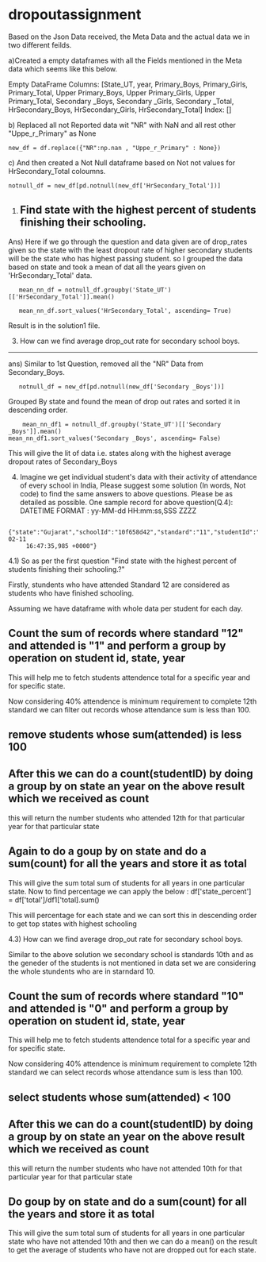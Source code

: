 # dropoutassignment
Based on the Json Data received, the Meta Data and the actual data we in two different feilds. 

a)Created a empty dataframes with all the Fields mentioned in the Meta data which seems like this below.

Empty DataFrame
  Columns: [State_UT,  year, Primary_Boys, Primary_Girls, Primary_Total, Upper Primary_Boys, Upper Primary_Girls, Upper Primary_Total,   Secondary _Boys, Secondary _Girls, Secondary _Total, HrSecondary_Boys, HrSecondary_Girls, HrSecondary_Total]
Index: []

b) Replaced all not Reported data wit "NR" with NaN and all rest other "Uppe_r_Primary" as None
   
    new_df = df.replace({"NR":np.nan , "Uppe_r_Primary" : None})

c) And then created a Not Null dataframe based on Not not values for HrSecondary_Total coloumns.

    notnull_df = new_df[pd.notnull(new_df['HrSecondary_Total'])]

1) Find state with the highest percent of students finishing their schooling.
    -------------------------------------------------------------------------------------------
Ans) Here if we go through the question and data given are of drop_rates given so the state with the least dropout rate of higher
     secondary students will be the state who has highest passing student. so I grouped the data based on state and  took a mean of 
     dat all the years given on 'HrSecondary_Total' data.
     
       mean_nn_df = notnull_df.groupby('State_UT')[['HrSecondary_Total']].mean()

       mean_nn_df.sort_values('HrSecondary_Total', ascending= True)

   Result is in the solution1 file.
   
 3. How can we find average drop_out rate for secondary school boys.
 -------------------------------------------------------------------------------------------------
 
ans)  Similar to 1st Question, removed all the "NR" Data from Secondary_Boys.
       
       notnull_df = new_df[pd.notnull(new_df['Secondary _Boys'])]
       
   Grouped By state and found the mean of drop out rates and sorted it in descending order.
       
        mean_nn_df1 = notnull_df.groupby('State_UT')[['Secondary _Boys']].mean()
	mean_nn_df1.sort_values('Secondary _Boys', ascending= False)
   This will give the lit of data i.e. states along with the highest average dropout rates of Secondary_Boys
   
   
   4. Imagine we get individual student's data with their activity of attendance of every school in India, Please suggest some solution       (In words, Not code) to find the same answers to above questions. Please be as detailed as possible. 
      One sample record for above question(Q.4): DATETIME FORMAT : yy-MM-dd HH:mm:ss,SSS ZZZZ 
         
	 {"state":"Gujarat","schoolId":"10f658d42","standard":"11","studentId":"37e6893a7978c","Attended":"1","timestamp":"11-02-11 
         16:47:35,985 +0000"}   
	
  4.1) So as per the first question "Find state with the highest percent of students finishing their schooling.?"
   
   Firstly, stundents who have attended Standard 12 are considered as students who have finished schooling.
   
   Assuming we have dataframe with whole data per student for each day.
   
   Count the sum of records where standard "12" and attended is "1" and perform a group by operation on student id, state, year 
   -----------------------------------------------------------------------------------------------------------------
   This will help me to fetch students attendence total for a specific year and for specific state.
   
   Now considering 40% attendence is minimum requirement to complete 12th standard we can filter out records whose attendance sum 
    is less than 100.
    
  remove students whose sum(attended) is less 100
  ------------------------------------------------------
  
  After this we can do a count(studentID) by doing a group by on state an year on the above result which we received as count
  ---------------------------------------------------------------------------------------------------------------
  
  this will return the number students who attended 12th for that particular year for that particular state
  
  Again to do a goup by on state and do a sum(count) for all the years and store it as total
  -------------------------------------------------------------------------------------------
  
 This will give the sum total sum of students for all years in one particular state.
  Now to find percentage we can apply the below :
  df['state_percent'] = df['total']/df1['total].sum()
  
  This will percentage for each state and we can sort this in descending order to get top states with highest schooling
   
	
  4.3) How can we find average drop_out rate for secondary school boys.
  
  Similar to the above solution we secondary school is standards 10th and as the geneder of the students is not mentioned 
  in data set we are considering the whole stundents who are in starndard 10.
  
   Count the sum of records where standard "10" and attended is "0" and perform a group by operation on student id, state, year 
   --------------------------------------------------------------------------------------------------------------------------------
   
   This will help me to fetch students attendence total for a specific year and for specific state.
  
   Now considering 40% attendence is minimum requirement to complete 12th standard we can select records whose attendance sum 
    is less than 100.
    
   select students whose sum(attended) < 100
   ---------------------------------------------------------------------------
   
   After this we can do a count(studentID) by doing a group by on state an year on the above result which we received as count
  ---------------------------------------------------------------------------------------------------------------
  
   this will return the number students who have not attended 10th for that particular year for that particular state
   
   Do  goup by on state and do a sum(count) for all the years and store it as total
  -------------------------------------------------------------------------------------------
  
   This will give the sum total sum of students for all years in one particular state who have not attended 10th 
    and then we can do a mean() on the result to get the average of students who have not are dropped out for each state.
   
